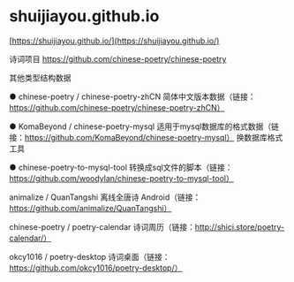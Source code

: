 # shuijiayou.github.io
[https://shuijiayou.github.io/](https://shuijiayou.github.io/)


诗词项目
https://github.com/chinese-poetry/chinese-poetry

其他类型结构数据

● chinese-poetry / chinese-poetry-zhCN 简体中文版本数据（链接：https://github.com/chinese-poetry/chinese-poetry-zhCN）

● KomaBeyond / chinese-poetry-mysql 适用于mysql数据库的格式数据（链接：https://github.com/KomaBeyond/chinese-poetry-mysql）
换数据库格式工具

● chinese-poetry-to-mysql-tool 转换成sql文件的脚本（链接：https://github.com/woodylan/chinese-poetry-to-mysql-tool）

animalize / QuanTangshi 离线全唐诗 Android（链接：https://github.com/animalize/QuanTangshi）

chinese-poetry / poetry-calendar 诗词周历（链接：http://shici.store/poetry-calendar/）

okcy1016 / poetry-desktop 诗词桌面（链接：https://github.com/okcy1016/poetry-desktop/）


